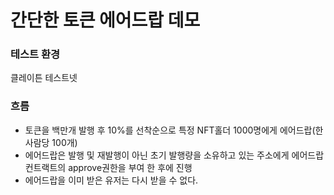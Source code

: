# 간단한 토큰 에어드랍 데모

### 테스트 환경

클레이튼 테스트넷

### 흐름

- 토큰을 백만개 발행 후 10%를 선착순으로 특정 NFT홀더 1000명에게 에어드랍(한 사람당 100개)
- 에어드랍은 발행 및 재발행이 아닌 초기 발행량을 소유하고 있는 주소에게 에어드랍 컨트랙트의 approve권한을 부여 한 후에 진행
- 에어드랍을 이미 받은 유저는 다시 받을 수 없다.
